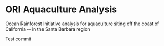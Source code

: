 # ORI Aquaculture Analysis
Ocean Rainforest Initiative analysis for aquaculture siting off the coast of California -- in the Santa Barbara region

Test commit